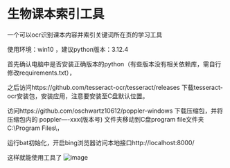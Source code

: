 # 生物课本索引工具
一个可以ocr识别课本内容并索引关键词所在页的学习工具


使用环境：win10 ，建议python版本：3.12.4

首先确认电脑中是否安装正确版本的python（有些版本没有相关依赖库，需自行修改requirements.txt），

之后访问https://github.com/tesseract-ocr/tesseract/releases  下载tesseract-ocr安装包，安装应用，注意要安装至C盘默认位置。

访问https://github.com/oschwartz10612/poppler-windows  下载压缩包，并将压缩包内的  poppler—-xxx(版本号)  文件夹移动到C盘program file文件夹 C:\Program Files\，

运行bat初始化，开启bing浏览器访问本地接口http://localhost:8000/


这样就能使用工具了
![image](https://github.com/user-attachments/assets/ae493f07-4a50-480f-bf02-6fd7ad6ba0dc)

